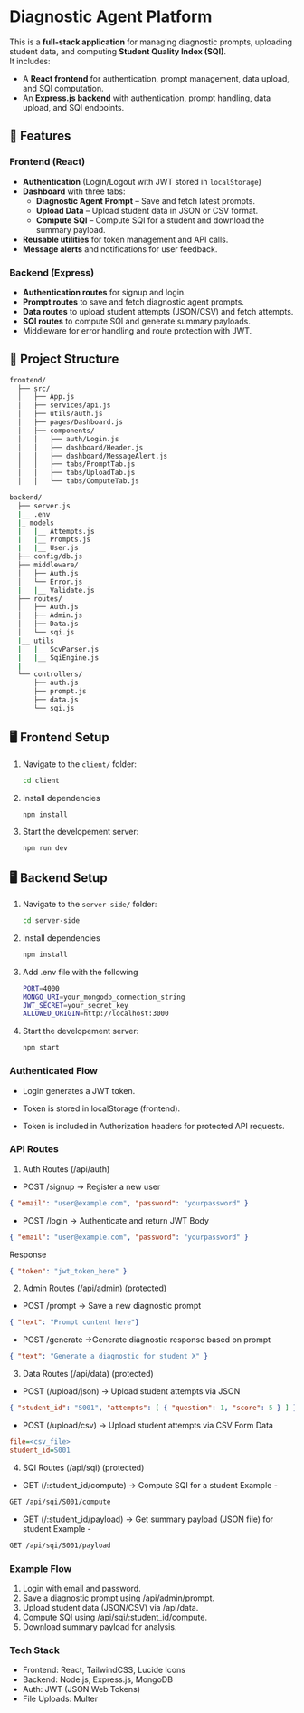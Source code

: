 # Diagnostic Agent Platform  

This is a **full-stack application** for managing diagnostic prompts, uploading student data, and computing **Student Quality Index (SQI)**.  
It includes:  

- A **React frontend** for authentication, prompt management, data upload, and SQI computation.  
- An **Express.js backend** with authentication, prompt handling, data upload, and SQI endpoints.  


## 🚀 Features  

### Frontend (React)  
- **Authentication** (Login/Logout with JWT stored in `localStorage`)  
- **Dashboard** with three tabs:  
  - **Diagnostic Agent Prompt** – Save and fetch latest prompts.  
  - **Upload Data** – Upload student data in JSON or CSV format.  
  - **Compute SQI** – Compute SQI for a student and download the summary payload.  
- **Reusable utilities** for token management and API calls.  
- **Message alerts** and notifications for user feedback.  

### Backend (Express)  
- **Authentication routes** for signup and login.  
- **Prompt routes** to save and fetch diagnostic agent prompts.  
- **Data routes** to upload student attempts (JSON/CSV) and fetch attempts.  
- **SQI routes** to compute SQI and generate summary payloads.  
- Middleware for error handling and route protection with JWT.  



## 📂 Project Structure  
```bash
frontend/
  ├── src/
  │   ├── App.js
  │   ├── services/api.js
  │   ├── utils/auth.js
  │   ├── pages/Dashboard.js
  │   ├── components/
  │   │   ├── auth/Login.js
  │   │   ├── dashboard/Header.js
  │   │   ├── dashboard/MessageAlert.js
  │   │   ├── tabs/PromptTab.js
  │   │   ├── tabs/UploadTab.js
  │   │   └── tabs/ComputeTab.js

backend/
  ├── server.js
  |__ .env
  |_ models
  |   |__ Attempts.js
  |   |__ Prompts.js
  |   |__ User.js
  ├── config/db.js
  ├── middleware/
  │   ├── Auth.js
  │   └── Error.js
  |   |__ Validate.js
  ├── routes/
  │   ├── Auth.js
  │   ├── Admin.js
  │   ├── Data.js
  │   └── sqi.js
  |__ utils
  |   |__ ScvParser.js
  |   |__ SqiEngine.js
  |
  └── controllers/
      ├── auth.js
      ├── prompt.js
      ├── data.js
      └── sqi.js
```


## 🖥️ Frontend Setup  

1. Navigate to the `client/` folder:  
   ```bash
   cd client
   ```
2. Install dependencies
   ```bash
   npm install
   ```
3. Start the developement server:
   ```bash
   npm run dev
   ```


## 🖥️ Backend Setup  

1. Navigate to the `server-side/` folder:  
   ```bash
   cd server-side
   ```
2. Install dependencies
   ```bash
   npm install
   ```
3. Add .env file with the following
   ```bash
   PORT=4000
   MONGO_URI=your_mongodb_connection_string
   JWT_SECRET=your_secret_key
   ALLOWED_ORIGIN=http://localhost:3000

   ```
4. Start the developement server:
   ```bash
   npm start
   ```

### Authenticated Flow
- Login generates a JWT token.

- Token is stored in localStorage (frontend).

- Token is included in Authorization headers for protected API requests.


### API Routes

1. Auth Routes (/api/auth)
- POST /signup -> Register a new user
```json
{ "email": "user@example.com", "password": "yourpassword" }
```
- POST /login -> Authenticate and return JWT
Body
```json
{ "email": "user@example.com", "password": "yourpassword" }
```

Response
```json
{ "token": "jwt_token_here" }
```

2. Admin Routes (/api/admin) (protected)
- POST /prompt -> Save a new diagnostic prompt
```json
{ "text": "Prompt content here"}

```

- POST /generate ->Generate diagnostic response based on prompt
```json
{ "text": "Generate a diagnostic for student X" }
```

3. Data Routes (/api/data) (protected)
- POST (/upload/json) -> Upload student attempts via JSON
```json
{ "student_id": "S001", "attempts": [ { "question": 1, "score": 5 } ] }
```

- POST (/upload/csv) -> Upload student attempts via CSV
Form Data
```ini
file=<csv_file>
student_id=S001
```

4. SQI Routes (/api/sqi) (protected)
- GET (/:student_id/compute) -> Compute SQI for a student
Example - 
```bash
GET /api/sqi/S001/compute
```

- GET (/:student_id/payload) -> Get summary payload (JSON file) for student
Example - 
```bash
GET /api/sqi/S001/payload
```

### Example Flow

1. Login with email and password.
2. Save a diagnostic prompt using /api/admin/prompt.
3. Upload student data (JSON/CSV) via /api/data.
4. Compute SQI using /api/sqi/:student_id/compute.
5. Download summary payload for analysis.


### Tech Stack

- Frontend: React, TailwindCSS, Lucide Icons
- Backend: Node.js, Express.js, MongoDB
- Auth: JWT (JSON Web Tokens)
- File Uploads: Multer

